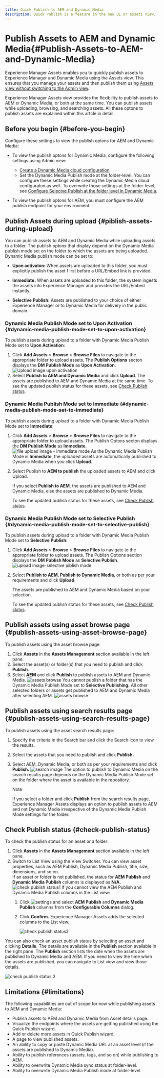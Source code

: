 ```yaml
---
title: Quick Publish to AEM and Dynamic Media
description: Quick Publish is a feature in the new UI or assets view. This feature gives flexibility to users to either quick publish to AEM and Dynamic media simultaneously or individually . This means that after selecting assets and folders users can choose to publish to Dynamic Media or Publish to AEM. Quick publish feature equips the new UI to publish assets and folders to Dynamic Media and AEM.
---
```


# Publish Assets to AEM and Dynamic Media{#Publish-Assets-to-AEM-and-Dynamic-Media}

Experience Manager Assets enables you to quickly publish assets to Experience Manager and Dynamic Media using the Assets view. This ensures that you manage your assets and then publish them using [Assets view without switching to the Admin view](https://experienceleague.adobe.com/en/docs/experience-manager-cloud-service/content/assets/overview#persona-based-experiences). 

Experience Manager Assets view provides the flexibility to publish assets to AEM or Dynamic Media, or both at the same time. You can publish assets while uploading, browsing, and searching assets. All these optons to publish assets are explained within this artcle in detail.

## Before you begin {#before-you-begin}

Configure these settings to view the publish optons for AEM and Dynamic Media: 

* To view the publish optons for Dynamic Media, configure the following settings using Admin view:

   * [Create a Dynamic Media cloud configuration](https://experienceleague.adobe.com/en/docs/experience-manager-cloud-service/content/assets/dynamicmedia/config-dm#configuring-dynamic-media-cloud-services).
   * Set the Dynamic Media Publish mode at the folder-level. You can configure these settings while creatng the Dynamic Media cloud configuraton as well. To overwrite those settings at the folder-level, see [Configure Selectve Publish at the folder level in Dynamic Media](https://experienceleague.adobe.com/en/docs/experience-manager-cloud-service/content/assets/dynamicmedia/selective-publishing). 

* To view the publish optons for AEM, you must configure the AEM publish endpoint for your environment.

## Publish Assets during upload {#piblish-assets-during-upload}

You can publish assets to AEM and Dynamic Media while uploading assets to a folder. The publish optons that display depend on the Dynamic Media publish mode set on the folder to which the assets are being uploaded. Dynamic Media publish mode can be set to: 

* **Upon activaton:** When assets are uploaded to this folder, you must explicitly publish the asset f irst before a URL/Embed link is provided. 

* **Immediate:** When assets are uploaded to this folder, the system ingests the assets into Experience Manager and provides the URL/Embed instantly. 
* **Selective Publish:** Assets are published to your choice of either Experience Manager or to Dynamic Media for delivery in the public domain. 

### Dynamic Media Publish Mode set to Upon Activation {#dynamic-media-publish-mode-set-to-upon-activation}

To publish assets during upload to a folder with Dynamic Media Publish Mode set to **Upon Activation**: 

1. Click **Add Assets** > **Browse** > **Browse Files** to navigate to the appropriate folder to upload assets. The **Publish Options** secton displays the **DM Publish Mode** as **Upon Activation**. 
![Upload image upon activation](/help/assets/assets/upload-upon-activation.png)
2. Select **Publish to AEM and Dynamic Media** and click **Upload**. The assets are published to AEM and Dynamic Media at the same time. To see the updated publish status for these assets, see [Check Publish status](#check-publish-status). 

### Dynamic Media Publish Mode set to Immediate {#dynamic-media-publish-mode-set-to-immediate}

 To publish assets during upload to a folder with Dynamic Media Publish Mode set to **Immediate**: 

 1. Click **Add Assets** > **Browse** > **Browse Files** to navigate to the appropriate folder to upload assets. The Publish Optons secton displays the **DM Publish Mode** as **Immediate**. 
 ![file upload image - immediate mode](/help/assets/assets/upload-immediate-mode.png)
 As the Dynamic Media Publish Mode is **Immediate**, the uploaded assets are automatically published to Dynamic Media when you click **Upload**. 

 2. Select Publish to **AEM to publish** the uploaded assets to AEM and click Upload. 
 
     If you select **Publish to AEM**, the assets are published to AEM and Dynamic Media, else the assets are published to Dynamic Media. 
     
     To see the updated publish status for these assets, see [Check Publish status](#check-publish-status). 

### Dynamic Media Publish Mode set to Selective Publish {#dynamic-media-publish-mode-set-to-selective-publish}

 To publish assets during upload to a folder with Dynamic Media Publish Mode set to **Selective Publish**:

  1. Click **Add Assets** > **Browse** > **Browse Files** to navigate to the appropriate folder to upload assets. The Publish Options section displays the **DM Publish Mode** as **Selective Publish**. 
  ![upload image-selective piblish mode](/help/assets/assets/upload-image-selective-publish-mode.png)

  2. Select **Publish to AEM**, **Publish to Dynamic Media**, or both as per your requirements and click **Upload**. 
 
     The assets are published to AEM and Dynamic Media based on your selection. 
     
     To see the updated publish status for these assets, see [Check Publish status](#check-publish-status).

## Publish assets using asset browse page {#publish-assets-using-asset-browse-page}

 To publish assets using the asset browse page: 

 1. Click **Assets** in the **Assets Management** section available in the left pane. 
 2. Select the asset(s) or folder(s) that you need to publish and click **Publish**.
 3. Select **AEM** and click **Publish** to publish assets to AEM and Dynamic Media. 
![assets browse](/help/assets/assets/assets-browse-1.png)
You cannot publish a folder that has the Dynamic Media Publish Mode set to **Selective Publishing.** All other selected folders or assets get published to AEM and Dynamic Media after selecting AEM. 
![assets browse](/help/assets/assets/assets-browse-2.png)

## Publish assets using search results page {#publish-assets-using-search-results-page}

 To publish assets using the asset search results page:

 1. Specify the criteria in the Search bar and click the Search icon to view the results.
 2. Select the assets that you need to publish and click **Publish.**
 3. Select AEM, Dynamic Media, or both as per your requirements and click **Publish.** 
![search image](/help/assets/assets/search-image1.png)
The option to publish to Dynamic Media on the search results page depends on the Dynamic Media Publish Mode set on the folder where the asset is available in the repository.

    >[!NOTE]
    >
    >If you select a folder and click **Publish** from the search results page, Experience Manager Assets displays an option to publish assets to AEM and not Dynamic Media irrespective of the Dynamic Media Publish Mode settings for the folder. 

## Check Publish status {#check-publish-status}

To check the publish status for an asset or a folder:

1. Click **Assets** in the **Assets Management** section available in the left pane. 
2. Switch to List View using the View Switcher. You can view asset properties, such as AEM Publish, Dynamic Media Publish, title, size, dimensions, and so on.  
If an asset or folder is not published, the status for **AEM Publish** and **Dynamic Media Publish** columns is displayed as **N/A.** 
![check publish status1](/help/assets/assets/check-publish-status1.png)
  If you cannot view the AEM Publish and Dynamic Media Publish columns in the List view: 
   1. Click ![settings](/help/assets/assets/settings-icon.svg) and select **AEM Publish** and **Dynamic Media Publish** columns from the **Configurable Columns** dialog. 
   2. Click **Confirm.** Experience Manager Assets adds the selected columns to the List view. 
   
      ![check publish status2](/help/assets/assets/check-publish-status2.png)

You can also check an asset publish status by selecting an asset and clicking **Details.** The details are available in the **Publish** section available in the right pane. The **Publish** section lists the date when the assets are published to Dynamic Media and AEM. If you need to view the time when the assets are published, you can navigate to List view and view those details. 

![check publish status 3](/help/assets/assets/check-publish-status3.png)

## Limitations {#limitations}

 The following capabilities are out of scope for now while publishing assets to AEM and Dynamic Media: 
 
 * Publish assets to AEM and Dynamic Media from Asset details page. 
 * Visualize the endpoints where the assets are getting published using the Quick Publish wizard. 
 * Add or delete more assets in Quick Publish wizard. 
 * A page to view published assets. 
 * An ability to copy or paste Dynamic Media URL at an asset level (if the assets are published to Dynamic Media). 
 * Ability to publish references (assets, tags, and so on) while publishing to AEM. 
 * Ability to overwrite Dynamic Media sync status at folder-level. 
 * Ability to overwrite Dynamic Media Publish mode at folder-level.